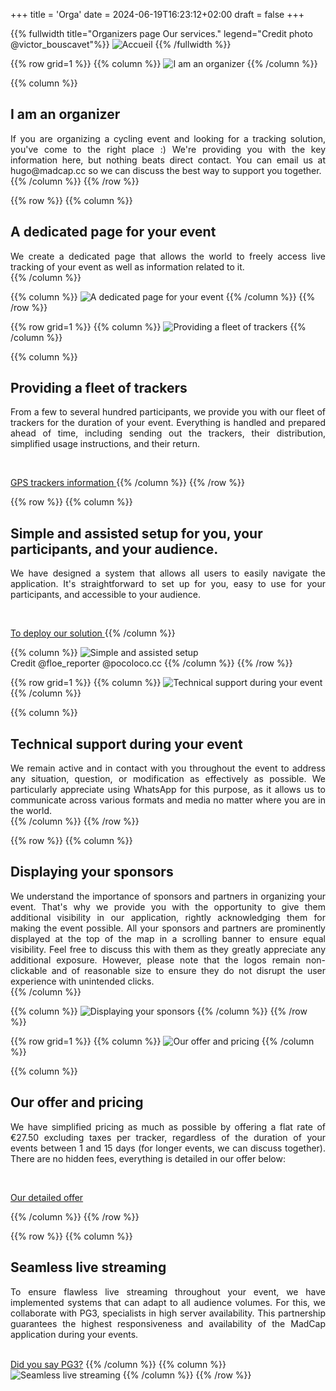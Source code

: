 +++
title = 'Orga'
date = 2024-06-19T16:23:12+02:00
draft = false
+++

<!-- ######  image intro  ###### ? -->
{{% fullwidth title="Organizers page Our services." legend="Credit photo @victor_bouscavet"%}}
![Accueil](/orga/im-orga-000.jpg)
{{% /fullwidth %}}




<!-- ######  ligne Je suis organisateur GRILLE  ###### ? -->
{{% row grid=1  %}}
{{% column %}}
![I am an organizer](/orga/im-orga-001.png)
{{% /column %}}

{{% column %}}
## <div style="text-align: left"> I am an organizer </div>

<div style="text-align: justify"> If you are organizing a cycling event and looking for a tracking solution, you've come to the right place :) We're providing you with the key information here, but nothing beats direct contact. You can email us at hugo@madcap.cc so we can discuss the best way to support you together. </div>
{{% /column %}}
{{% /row %}}




<!-- ######  ligne Une page dédiée noGRILLE  ###### ? -->
{{% row  %}}
{{% column %}}
## <div style="text-align: left"> A dedicated page for your event </div>

<div style="text-align: justify"> We create a dedicated page that allows the world to freely access live tracking of your event as well as information related to it. </div>
{{% /column %}}

{{% column %}}
![A dedicated page for your event](/orga/im-orga-002.jpg)
{{% /column %}}
{{% /row %}}




<!-- ######  ligne Mise à disposition d’une flotte de trackers GRILLE  ###### ? -->
{{% row grid=1  %}}
{{% column %}}
![Providing a fleet of trackers](/orga/im-orga-003.jpg)
{{% /column %}}

{{% column %}}
## <div style="text-align: left"> Providing a fleet of trackers </div>

<div style="text-align: justify"> From a few to several hundred participants, we provide you with our fleet of trackers for the duration of your event. Everything is handled and prepared ahead of time, including sending out the trackers, their distribution, simplified usage instructions, and their return. </div>

&nbsp;

<a href="/orga/MadCap GPS device Information.pdf" target="_blank"> GPS trackers information </a>
{{% /column %}}
{{% /row %}}




<!-- ######  ligne Une mise en place assistée noGRILLE  ###### ? -->
{{% row  %}}
{{% column %}}
## <div style="text-align: left"> Simple and assisted setup for you, your participants, and your audience. </div>

<div style="text-align: justify"> We have designed a system that allows all users to easily navigate the application. It's straightforward to set up for you, easy to use for your participants, and accessible to your audience. </div>

&nbsp;

<a href="/orga/MadCap Checklist for organizers.pdf" target="_blank"> To deploy our solution </a>
{{% /column %}}

{{% column %}}
![Simple and assisted setup](/orga/im-orga-004.jpg)  
Credit @floe_reporter @pocoloco.cc
{{% /column %}}
{{% /row %}}




<!-- ######  ligne Une assistance technique pendant votre évènement GRILLE  ###### ? -->
{{% row grid=1  %}}
{{% column %}}
![Technical support during your event](/orga/im-orga-005.png)
{{% /column %}}

{{% column %}}
## <div style="text-align: left"> Technical support during your event </div>

<div style="text-align: justify"> We remain active and in contact with you throughout the event to address any situation, question, or modification as effectively as possible. We particularly appreciate using WhatsApp for this purpose, as it allows us to communicate across various formats and media no matter where you are in the world. </div>
{{% /column %}}
{{% /row %}}




<!-- ######  ligne Affichage de vos sponsors noGRILLE  ###### ? -->
{{% row  %}} 
{{% column %}}
## <div style="text-align: left"> Displaying your sponsors </div>

<div style="text-align: justify"> We understand the importance of sponsors and partners in organizing your event. That's why we provide you with the opportunity to give them additional visibility in our application, rightly acknowledging them for making the event possible. All your sponsors and partners are prominently displayed at the top of the map in a scrolling banner to ensure equal visibility. Feel free to discuss this with them as they greatly appreciate any additional exposure.
However, please note that the logos remain non-clickable and of reasonable size to ensure they do not disrupt the user experience with unintended clicks. </div>
{{% /column %}}

{{% column %}}
![Displaying your sponsors](/orga/im-orga-006.png)
{{% /column %}}
{{% /row %}}








<!-- ######  Ligne Notre offre et nos prix  ###### ? -->
{{% row grid=1  %}}
{{% column %}}
![Our offer and pricing](/orga/im-orga-007.png)
{{% /column %}}

{{% column %}}
## <div style="text-align: left"> Our offer and pricing </div>

<div style="text-align: justify"> We have simplified pricing as much as possible by offering a flat rate of €27.50 excluding taxes per tracker, regardless of the duration of your events between 1 and 15 days (for longer events, we can discuss together). There are no hidden fees, everything is detailed in our offer below: </div>

&nbsp;

<a href="/orga/MadCap Price and services.pdf" target="_blank"> Our detailed offer </a>

{{% /column %}}
{{% /row %}}




<!-- ######  ligne Une retransmission sans faille noGRILLE  ###### ? -->
{{% row  %}}
{{% column %}}
## <div style="text-align: left"> Seamless live streaming </div>

<div style="text-align: justify"> To ensure flawless live streaming throughout your event, we have implemented systems that can adapt to all audience volumes. For this, we collaborate with PG3, specialists in high server availability. This partnership guarantees the highest responsiveness and availability of the MadCap application during your events. </div>
&nbsp;

[Did you say PG3?](https://pg3.io/)
{{% /column %}}
{{% column %}}
![Seamless live streaming](/orga/im-orga-008.png)
{{% /column %}}
{{% /row %}}
